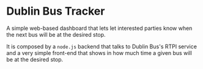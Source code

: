 # Dublin Bus Tracker

A simple web-based dashboard that lets let interested parties know when the next bus will be at the desired stop.

It is composed by a `node.js` backend that talks to Dublin Bus's RTPI service and a very simple front-end that shows in how much time a given bus will be at the desired stop.
